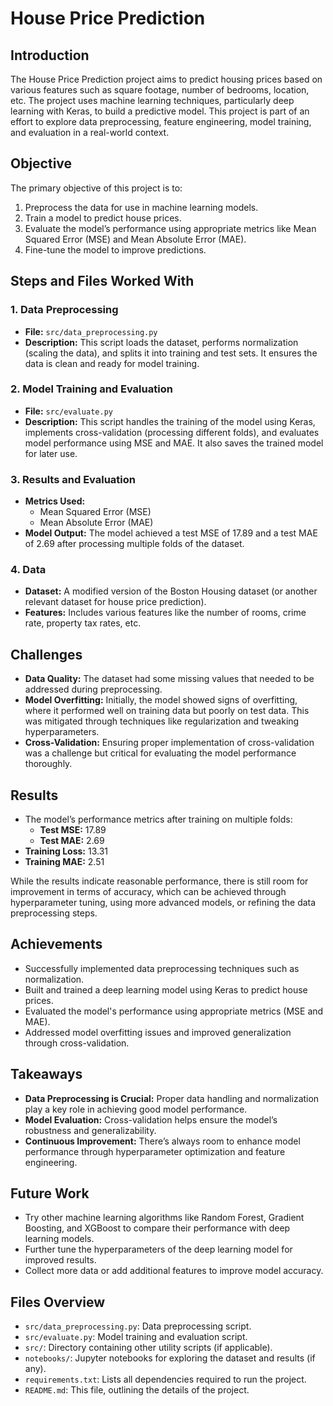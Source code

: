 # House Price Prediction

## Introduction

The House Price Prediction project aims to predict housing prices based on various features such as square footage, number of bedrooms, location, etc. The project uses machine learning techniques, particularly deep learning with Keras, to build a predictive model. This project is part of an effort to explore data preprocessing, feature engineering, model training, and evaluation in a real-world context.

## Objective

The primary objective of this project is to:
1. Preprocess the data for use in machine learning models.
2. Train a model to predict house prices.
3. Evaluate the model’s performance using appropriate metrics like Mean Squared Error (MSE) and Mean Absolute Error (MAE).
4. Fine-tune the model to improve predictions.

## Steps and Files Worked With

### 1. Data Preprocessing
   - **File:** `src/data_preprocessing.py`
   - **Description:** This script loads the dataset, performs normalization (scaling the data), and splits it into training and test sets. It ensures the data is clean and ready for model training.

### 2. Model Training and Evaluation
   - **File:** `src/evaluate.py`
   - **Description:** This script handles the training of the model using Keras, implements cross-validation (processing different folds), and evaluates model performance using MSE and MAE. It also saves the trained model for later use.

### 3. Results and Evaluation
   - **Metrics Used:**
     - Mean Squared Error (MSE)
     - Mean Absolute Error (MAE)
   - **Model Output:** The model achieved a test MSE of 17.89 and a test MAE of 2.69 after processing multiple folds of the dataset.

### 4. Data
   - **Dataset:** A modified version of the Boston Housing dataset (or another relevant dataset for house price prediction).
   - **Features:** Includes various features like the number of rooms, crime rate, property tax rates, etc.

## Challenges

- **Data Quality:** The dataset had some missing values that needed to be addressed during preprocessing.
- **Model Overfitting:** Initially, the model showed signs of overfitting, where it performed well on training data but poorly on test data. This was mitigated through techniques like regularization and tweaking hyperparameters.
- **Cross-Validation:** Ensuring proper implementation of cross-validation was a challenge but critical for evaluating the model performance thoroughly.
  
## Results

- The model’s performance metrics after training on multiple folds:
  - **Test MSE:** 17.89
  - **Test MAE:** 2.69
- **Training Loss:** 13.31
- **Training MAE:** 2.51

While the results indicate reasonable performance, there is still room for improvement in terms of accuracy, which can be achieved through hyperparameter tuning, using more advanced models, or refining the data preprocessing steps.

## Achievements

- Successfully implemented data preprocessing techniques such as normalization.
- Built and trained a deep learning model using Keras to predict house prices.
- Evaluated the model's performance using appropriate metrics (MSE and MAE).
- Addressed model overfitting issues and improved generalization through cross-validation.

## Takeaways

- **Data Preprocessing is Crucial:** Proper data handling and normalization play a key role in achieving good model performance.
- **Model Evaluation:** Cross-validation helps ensure the model’s robustness and generalizability.
- **Continuous Improvement:** There’s always room to enhance model performance through hyperparameter optimization and feature engineering.

## Future Work

- Try other machine learning algorithms like Random Forest, Gradient Boosting, and XGBoost to compare their performance with deep learning models.
- Further tune the hyperparameters of the deep learning model for improved results.
- Collect more data or add additional features to improve model accuracy.

## Files Overview

- `src/data_preprocessing.py`: Data preprocessing script.
- `src/evaluate.py`: Model training and evaluation script.
- `src/`: Directory containing other utility scripts (if applicable).
- `notebooks/`: Jupyter notebooks for exploring the dataset and results (if any).
- `requirements.txt`: Lists all dependencies required to run the project.
- `README.md`: This file, outlining the details of the project.

